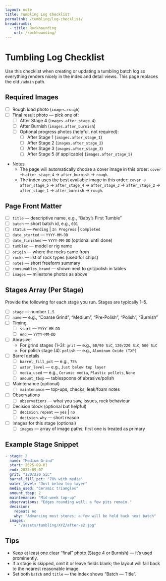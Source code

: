 ```yaml
---
layout: note
title: Tumbling Log Checklist
permalink: /tumbling/log-checklist/
breadcrumbs:
  - title: Rockhounding
    url: /rockhounding/
---
```


# Tumbling Log Checklist

Use this checklist when creating or updating a tumbling batch log so everything renders nicely in the index and detail views.
This page replaces the old `/admin` path.

## Required Images
- [ ] Rough load photo (`images.rough`)
- [ ] Final result photo — pick one of:
  - [ ] After Stage 4 (`images.after_stage_4`)
  - [ ] After Burnish (`images.after_burnish`)
  - [ ] Optional progress photos (helpful, not required):
    - [ ] After Stage 1 (`images.after_stage_1`)
    - [ ] After Stage 2 (`images.after_stage_2`)
    - [ ] After Stage 3 (`images.after_stage_3`)
    - [ ] After Stage 5 (if applicable) (`images.after_stage_5`)
- Notes
  - The page will automatically choose a cover image in this order: `cover` → `after_stage_4` → `after_burnish` → `rough`.
  - The index uses the best available image in this order: `cover` → `after_stage_5` → `after_stage_4` → `after_stage_3` → `after_stage_2` → `after_stage_1` → `after_burnish` → `rough`.

## Page Front Matter
- [ ] `title` — descriptive name, e.g., “Baby’s First Tumble”
- [ ] `batch` — short batch id, e.g., `001`
- [ ] `status` — `Pending` | `In Progress` | `Completed`
- [ ] `date_started` — `YYYY-MM-DD`
- [ ] `date_finished` — `YYYY-MM-DD` (optional until done)
- [ ] `tumbler` — model or rig name
- [ ] `origin` — where the rocks came from
- [ ] `rocks` — list of rock types (used for chips)
- [ ] `notes` — short freeform summary
- [ ] `consumables_brand` — shown next to grit/polish in tables
- [ ] `images` — milestone photos as above

## Stages Array (Per Stage)
Provide the following for each stage you run. Stages are typically 1–5.

- [ ] `stage` — number `1`..`5`
- [ ] `name` — e.g., “Coarse Grind”, “Medium”, “Pre-Polish”, “Polish”, “Burnish”
- [ ] Timing
  - [ ] `start` — `YYYY-MM-DD`
  - [ ] `end` — `YYYY-MM-DD`
- [ ] Abrasive
  - For grind stages (1–3): `grit` — e.g., `60/90 SiC`, `120/220 SiC`, `500 SiC`
  - For polish stage (4): `polish` — e.g., `Aluminum Oxide (TXP)`
- [ ] Barrel details
  - [ ] `barrel_fill_pct` — e.g., `75%`
  - [ ] `water_level` — e.g., `Just below top layer`
  - [ ] `media_used` — e.g., `Ceramic media`, `Plastic pellets`, `None`
  - [ ] `amount_tbsp` — tablespoons of abrasive/polish
- [ ] Maintenance (optional)
  - [ ] `maintenance` — top-ups, checks, leak/foam notes
- [ ] Observations
  - [ ] `observations` — what you saw, issues, rock behaviour
- [ ] Decision block (optional but helpful)
  - [ ] `decision.repeat` — `yes` | `no`
  - [ ] `decision.why` — short reason
- [ ] Images for this stage (optional)
  - [ ] `images` — array of image paths; first one is treated as primary

## Example Stage Snippet
```yaml
- stage: 2
  name: "Medium Grind"
  start: 2025-09-01
  end: 2025-09-07
  grit: "120/220 SiC"
  barrel_fill_pct: "70% with media"
  water_level: "Just below top layer"
  media_used: "Ceramic triangles"
  amount_tbsp: 2
  maintenance: "Mid-week top-up"
  observations: "Edges rounding well; a few pits remain."
  decision:
    repeat: no
    why: "Advancing most stones; a few will be held back next batch"
  images:
    - "/assets/tumbling/XYZ/after-s2.jpg"
```

## Tips
- Keep at least one clear “final” photo (Stage 4 or Burnish) — it’s used prominently.
- If a stage is skipped, omit it or leave fields blank; the layout will fall back to the nearest reasonable image.
- Set both `batch` and `title` — the index shows “Batch — Title”.
